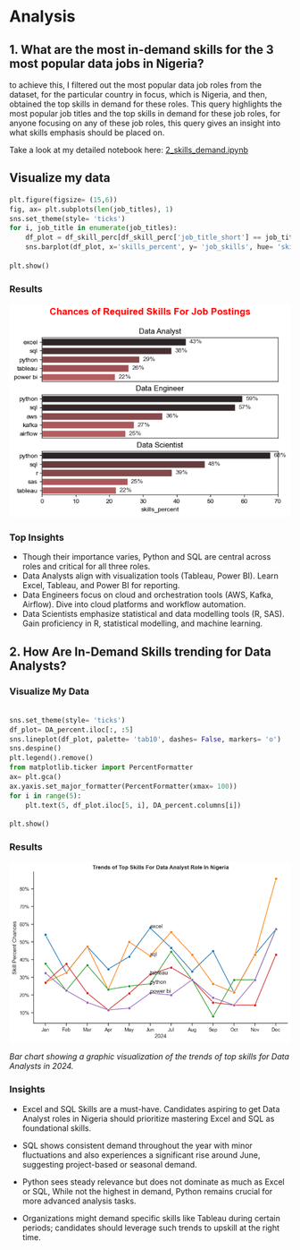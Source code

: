 # Analysis
## 1. What are the most in-demand skills for the 3 most popular data jobs in Nigeria?

to achieve this, I filtered out the most popular data job roles from the dataset, for the particular country in focus, which is Nigeria, and then, obtained the top skills in demand for these roles.
This query highlights the most popular job titles and the top skills in demand for these job roles, for anyone focusing on any of these job roles, this query gives an insight into what skills emphasis should be placed on.


Take a look at my detailed notebook here: 
[2_skills_demand.ipynb](3_Project/2_skills_demand.ipynb)


## Visualize my data

``` python
plt.figure(figsize= (15,6))
fig, ax= plt.subplots(len(job_titles), 1)
sns.set_theme(style= 'ticks')
for i, job_title in enumerate(job_titles):
    df_plot = df_skill_perc[df_skill_perc['job_title_short'] == job_title].head(5)
    sns.barplot(df_plot, x='skills_percent', y= 'job_skills', hue= 'skills_count', palette='dark:r_r', ax=ax[i])

plt.show()
```    
### Results

![Visualization of in-demand skills for top3 data roles in Nigeria](3_Project/image/skills_demand.png)

### Top Insights
- Though their importance varies, Python and SQL are central across roles and critical for all three roles.
- Data Analysts align with visualization tools (Tableau, Power BI).  Learn Excel, Tableau, and Power BI for reporting.
- Data Engineers focus on cloud and orchestration tools (AWS, Kafka, Airflow). Dive into cloud platforms and workflow automation.
- Data Scientists emphasize statistical and data modelling tools (R, SAS). Gain proficiency in R, statistical modelling, and machine learning.


## 2. How Are In-Demand Skills trending for Data Analysts?

### Visualize My Data

```python

sns.set_theme(style= 'ticks')
df_plot= DA_percent.iloc[:, :5]
sns.lineplot(df_plot, palette= 'tab10', dashes= False, markers= 'o')
sns.despine()
plt.legend().remove()
from matplotlib.ticker import PercentFormatter
ax= plt.gca()
ax.yaxis.set_major_formatter(PercentFormatter(xmax= 100))
for i in range(5):
    plt.text(5, df_plot.iloc[5, i], DA_percent.columns[i])

plt.show()

```
### Results

![Trend of Top skills For Data Analyst Job Role in Nigeria 2024](3_Project\image\trend.png)

*Bar chart showing a graphic visualization of the trends of top skills for Data Analysts in 2024.*

### Insights
 - Excel and SQL Skills are a must-have. Candidates aspiring to  get  Data Analyst roles in Nigeria should prioritize mastering Excel and SQL as foundational skills.

- SQL shows consistent demand throughout the year with minor fluctuations and also experiences a significant rise around June, suggesting project-based or seasonal demand.

- Python sees steady relevance but does not dominate as much as Excel or SQL, While not the highest in demand, Python remains crucial for more advanced analysis tasks.

-  Organizations might demand specific skills like Tableau during certain periods; candidates should leverage such trends to upskill at the right time.
